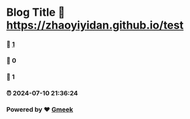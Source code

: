 # Blog Title :link: https://zhaoyiyidan.github.io/test 
### :page_facing_up: [1](https://zhaoyiyidan.github.io/test/tag.html) 
### :speech_balloon: 0 
### :hibiscus: 1 
### :alarm_clock: 2024-07-10 21:36:24 
### Powered by :heart: [Gmeek](https://github.com/Meekdai/Gmeek)
